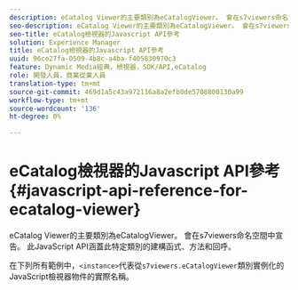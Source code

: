```yaml
---
description: eCatalog Viewer的主要類別為eCatalogViewer。 會在s7viewers命名空間中宣告。 此JavaScript API涵蓋此特定類別的建構函式、方法和回呼。
seo-description: eCatalog Viewer的主要類別為eCatalogViewer。 會在s7viewers命名空間中宣告。 此JavaScript API涵蓋此特定類別的建構函式、方法和回呼。
seo-title: eCatalog檢視器的Javascript API參考
solution: Experience Manager
title: eCatalog檢視器的Javascript API參考
uuid: 96ce27fa-0509-4b8c-a4ba-f405830970c3
feature: Dynamic Media經典，檢視器，SDK/API,eCatalog
role: 開發人員，商業從業人員
translation-type: tm+mt
source-git-commit: 469d1a5c43a972116a8a2efb0de5708800130a99
workflow-type: tm+mt
source-wordcount: '136'
ht-degree: 0%

---
```



# eCatalog檢視器的Javascript API參考{#javascript-api-reference-for-ecatalog-viewer}

eCatalog Viewer的主要類別為eCatalogViewer。 會在s7viewers命名空間中宣告。 此JavaScript API涵蓋此特定類別的建構函式、方法和回呼。

在下列所有範例中，`<instance>`代表從`s7viewers.eCatalogViewer`類別實例化的JavaScript檢視器物件的實際名稱。
